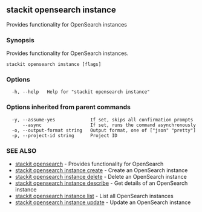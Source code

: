 ## stackit opensearch instance

Provides functionality for OpenSearch instances

### Synopsis

Provides functionality for OpenSearch instances.

```
stackit opensearch instance [flags]
```

### Options

```
  -h, --help   Help for "stackit opensearch instance"
```

### Options inherited from parent commands

```
  -y, --assume-yes             If set, skips all confirmation prompts
      --async                  If set, runs the command asynchronously
  -o, --output-format string   Output format, one of ["json" "pretty"]
  -p, --project-id string      Project ID
```

### SEE ALSO

* [stackit opensearch](./stackit_opensearch.md)	 - Provides functionality for OpenSearch
* [stackit opensearch instance create](./stackit_opensearch_instance_create.md)	 - Create an OpenSearch instance
* [stackit opensearch instance delete](./stackit_opensearch_instance_delete.md)	 - Delete an OpenSearch instance
* [stackit opensearch instance describe](./stackit_opensearch_instance_describe.md)	 - Get details of an OpenSearch instance
* [stackit opensearch instance list](./stackit_opensearch_instance_list.md)	 - List all OpenSearch instances
* [stackit opensearch instance update](./stackit_opensearch_instance_update.md)	 - Update an OpenSearch instance

